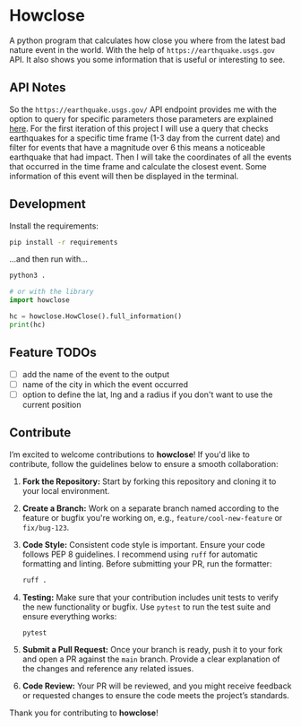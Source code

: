 # Howclose

A python program that calculates how close you where from the latest bad nature event in the world.
With the help of `https://earthquake.usgs.gov` API. It also shows you some information that is
useful or interesting to see.

## API Notes

So the `https://earthquake.usgs.gov/` API endpoint provides me with the option to query for specific
parameters those parameters are explained
[here](https://earthquake.usgs.gov/fdsnws/event/1/#parameters). For the first iteration of this
project I will use a query that checks earthquakes for a specific time frame (1-3 day from the
current date) and filter for events that have a magnitude over 6 this means a noticeable earthquake
that had impact. Then I will take the coordinates of all the events that occurred in the time frame
and calculate the closest event. Some information of this event will then be displayed in the
terminal.

## Development

Install the requirements:

```bash
pip install -r requirements
```

...and then run with...

```bash
python3 .
```

```python
# or with the library
import howclose

hc = howclose.HowClose().full_information()
print(hc)
```

## Feature TODOs

- [ ] add the name of the event to the output
- [ ] name of the city in which the event occurred
- [ ] option to define the lat, lng and a radius if you don't want to use the current position

## Contribute

I’m excited to welcome contributions to **howclose**! If you'd like to contribute, follow the guidelines below to ensure a smooth collaboration:

1. **Fork the Repository:** Start by forking this repository and cloning it to your local
   environment.
2. **Create a Branch:** Work on a separate branch named according to the feature or bugfix you're
   working on, e.g., `feature/cool-new-feature` or `fix/bug-123`.
3. **Code Style:** Consistent code style is important. Ensure your code follows PEP 8 guidelines. I
   recommend using `ruff` for automatic formatting and linting. Before submitting your PR, run the
   formatter:

   ```bash
   ruff .
   ```

4. **Testing:** Make sure that your contribution includes unit tests to verify the new functionality
   or bugfix. Use `pytest` to run the test suite and ensure everything works:

   ```bash
   pytest
   ```

5. **Submit a Pull Request:** Once your branch is ready, push it to your fork and open a PR against
   the `main` branch. Provide a clear explanation of the changes and reference any related issues.
6. **Code Review:** Your PR will be reviewed, and you might receive feedback or requested changes to
   ensure the code meets the project’s standards.

Thank you for contributing to **howclose**!
